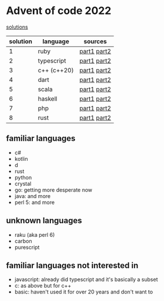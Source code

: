 # Advent of code 2022

[solutions](./solutions)

| solution | language | sources |
| - | - | - |
| 1 | ruby | [part1](./solutions/day1-part1.rb) [part2](./solutions/day1-part2.rb) |
| 2 | typescript | [part1](./solutions/day2-part1.ts) [part2](./solutions/day2-part2.ts) |
| 3 | c++ (c++20) | [part1](./solutions/day3-part1.cc) [part2](./solutions/day3-part2.cc) |
| 4 | dart | [part1](./solutions/day4-part1.dart) [part2](./solutions/day4-part2.dart) |
| 5 | scala | [part1](./solutions/day5-part1.scala) [part2](./solutions/day5-part2.scala) |
| 6 | haskell | [part1](./solutions/day6-part1.hs) [part2](./solutions/day6-part2.hs) |
| 7 | php | [part1](./solutions/day7-part1.php) [part2](./solutions/day7-part2.php) |
| 8 | rust | [part1](./solutions/day8-part1.rs) [part2](./solutions/day8-part2.rs) |

## familiar languages

- c#
- kotlin
- d
- rust
- python
- crystal
- go: getting more desperate now
- java: and more
- perl 5: and more

## unknown languages

- raku (aka perl 6)
- carbon
- purescript

## familiar languages not interested in

- javascript: already did typescript and it's basically a subset
- c: as above but for c++
- basic: haven't used it for over 20 years and don't want to
